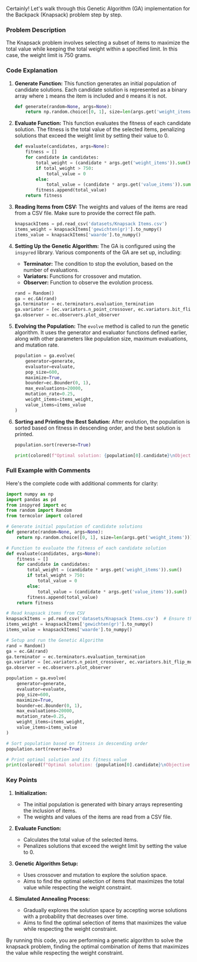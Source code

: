 Certainly! Let's walk through this Genetic Algorithm (GA) implementation for the Backpack (Knapsack) problem step by step. 

### Problem Description

The Knapsack problem involves selecting a subset of items to maximize the total value while keeping the total weight within a specified limit. In this case, the weight limit is 750 grams.

### Code Explanation

1. **Generate Function:**
   This function generates an initial population of candidate solutions. Each candidate solution is represented as a binary array where `1` means the item is included and `0` means it is not.

   ```python
   def generate(random=None, args=None):
       return np.random.choice([0, 1], size=len(args.get('weight_items')))
   ```

2. **Evaluate Function:**
   This function evaluates the fitness of each candidate solution. The fitness is the total value of the selected items, penalizing solutions that exceed the weight limit by setting their value to 0.

   ```python
   def evaluate(candidates, args=None):
       fitness = []
       for candidate in candidates:
           total_weight = (candidate * args.get('weight_items')).sum()
           if total_weight > 750:
               total_value = 0
           else:
               total_value = (candidate * args.get('value_items')).sum()
           fitness.append(total_value)
       return fitness
   ```

3. **Reading Items from CSV:**
   The weights and values of the items are read from a CSV file. Make sure to provide the correct file path.

   ```python
   knapsackItems = pd.read_csv('datasets/Knapsack Items.csv')
   items_weight = knapsackItems['gewichten(gr)'].to_numpy()
   items_value = knapsackItems['waarde'].to_numpy()
   ```

4. **Setting Up the Genetic Algorithm:**
   The GA is configured using the `inspyred` library. Various components of the GA are set up, including:
   - **Terminator:** The condition to stop the evolution, based on the number of evaluations.
   - **Variators:** Functions for crossover and mutation.
   - **Observer:** Function to observe the evolution process.

   ```python
   rand = Random()
   ga = ec.GA(rand)
   ga.terminator = ec.terminators.evaluation_termination
   ga.variator = [ec.variators.n_point_crossover, ec.variators.bit_flip_mutation]
   ga.observer = ec.observers.plot_observer
   ```

5. **Evolving the Population:**
   The `evolve` method is called to run the genetic algorithm. It uses the generator and evaluator functions defined earlier, along with other parameters like population size, maximum evaluations, and mutation rate.

   ```python
   population = ga.evolve(
       generator=generate,
       evaluator=evaluate,
       pop_size=600,
       maximize=True,
       bounder=ec.Bounder(0, 1),
       max_evaluations=20000,
       mutation_rate=0.25,
       weight_items=items_weight,
       value_items=items_value
   )
   ```

6. **Sorting and Printing the Best Solution:**
   After evolution, the population is sorted based on fitness in descending order, and the best solution is printed.

   ```python
   population.sort(reverse=True)
   
   print(colored(f"Optimal solution: {population[0].candidate}\nObjective function value: {population[0].fitness}", "blue"))
   ```

### Full Example with Comments

Here's the complete code with additional comments for clarity:

```python
import numpy as np
import pandas as pd
from inspyred import ec
from random import Random
from termcolor import colored

# Generate initial population of candidate solutions
def generate(random=None, args=None):
    return np.random.choice([0, 1], size=len(args.get('weight_items')))

# Function to evaluate the fitness of each candidate solution
def evaluate(candidates, args=None):
    fitness = []
    for candidate in candidates:
        total_weight = (candidate * args.get('weight_items')).sum()
        if total_weight > 750:
            total_value = 0
        else:
            total_value = (candidate * args.get('value_items')).sum()
        fitness.append(total_value)
    return fitness

# Read knapsack items from CSV
knapsackItems = pd.read_csv('datasets/Knapsack Items.csv')  # Ensure the correct file path
items_weight = knapsackItems['gewichten(gr)'].to_numpy()
items_value = knapsackItems['waarde'].to_numpy()

# Setup and run the Genetic Algorithm
rand = Random()
ga = ec.GA(rand)
ga.terminator = ec.terminators.evaluation_termination
ga.variator = [ec.variators.n_point_crossover, ec.variators.bit_flip_mutation]
ga.observer = ec.observers.plot_observer

population = ga.evolve(
    generator=generate,
    evaluator=evaluate,
    pop_size=600,
    maximize=True,
    bounder=ec.Bounder(0, 1),
    max_evaluations=20000,
    mutation_rate=0.25,
    weight_items=items_weight,
    value_items=items_value
)

# Sort population based on fitness in descending order
population.sort(reverse=True)

# Print optimal solution and its fitness value
print(colored(f"Optimal solution: {population[0].candidate}\nObjective function value: {population[0].fitness}", "blue"))
```

### Key Points

1. **Initialization:**
   - The initial population is generated with binary arrays representing the inclusion of items.
   - The weights and values of the items are read from a CSV file.

2. **Evaluate Function:**
   - Calculates the total value of the selected items.
   - Penalizes solutions that exceed the weight limit by setting the value to 0.

3. **Genetic Algorithm Setup:**
   - Uses crossover and mutation to explore the solution space.
   - Aims to find the optimal selection of items that maximizes the total value while respecting the weight constraint.

4. **Simulated Annealing Process:**
   - Gradually explores the solution space by accepting worse solutions with a probability that decreases over time.
   - Aims to find the optimal selection of items that maximizes the value while respecting the weight constraint.

By running this code, you are performing a genetic algorithm to solve the knapsack problem, finding the optimal combination of items that maximizes the value while respecting the weight constraint.